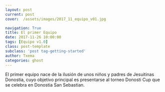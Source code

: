 ```yaml
---
layout: post
current: post
cover:  /assets/images/2017_11_equipo_v01.jpg

navigation: True
title: El primer Equipo
date: 2017-11-26 10:00:00
tags: [Equipo v1.0]
class: post-template
subclass: 'post tag-getting-started'
author: Txema
categories: ghost
---
```


El primer equipo nace de la ilusión de unos niños y padres de Jesuitinas Donostia, cuyo objetivo principal es presentarse al torneo Donosti Cup que se celebra en Donostia San Sebastian.
